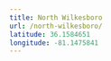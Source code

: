```yaml
---
title: North Wilkesboro
url: /north-wilkesboro/
latitude: 36.1584651
longitude: -81.1475841
---
```

